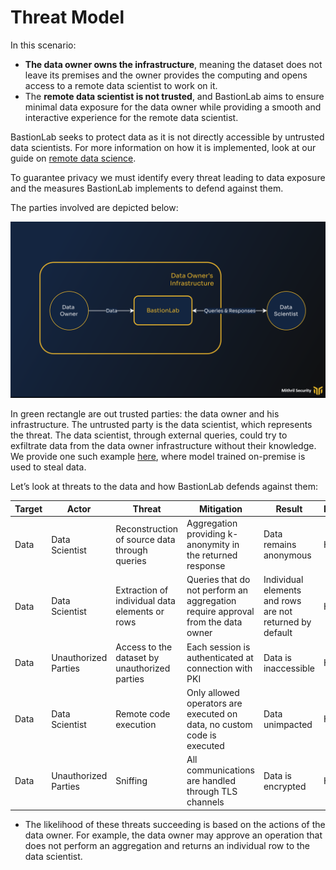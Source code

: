 # Threat Model

In this scenario:
- **The data owner owns the infrastructure**, meaning the dataset does not leave its premises and the owner provides the computing and opens access to a remote data scientist to work on it. 
- The **remote data scientist is not trusted**, and BastionLab aims to ensure minimal data exposure for the data owner while providing a smooth and interactive experience for the remote data scientist.

BastionLab seeks to protect data as it is not directly accessible by untrusted data scientists. For more information on how it is implemented, look at our guide on [remote data science](). 

To guarantee privacy we must identify every threat leading to data exposure and the measures BastionLab implements to defend against them. 

The parties involved are depicted below:

![](../../assets/BastionLab_Docu_Threat_Model_Scheme.png)

In green rectangle are out trusted parties: the data owner and his infrastructure. The untrusted party is the data scientist, which represents the threat. The data scientist, through external queries, could try to exfiltrate data from the data owner infrastructure without their knowledge. We provide one such example [here](), where model trained on-premise is used to steal data.


Let’s look at threats to the data and how BastionLab defends against them:

| Target | Actor                | Threat                                         | Mitigation                                                                      | Result                                                   | Impact | Likelihood |
| ------ | -------------------- | ---------------------------------------------- | ------------------------------------------------------------------------------- | -------------------------------------------------------- | ------ | ---------- |
| Data   | Data Scientist       | Reconstruction of source data through queries  | Aggregation providing k-anonymity in the returned response                      | Data remains anonymous                                   | High   | Low        |
| Data   | Data Scientist       | Extraction of individual data elements or rows | Queries that do not perform an aggregation require approval from the data owner | Individual elements and rows are not returned by default | High   | *Medium    |
| Data   | Unauthorized Parties | Access to the dataset by unauthorized parties  | Each session is authenticated at connection with PKI                            | Data is inaccessible                                     | High   | Low        |
| Data   | Data Scientist       | Remote code execution                          | Only allowed operators are executed on data, no custom code is executed         | Data unimpacted                                          | High   | Low        |
| Data   | Unauthorized Parties | Sniffing                                       | All communications are handled through TLS channels                             | Data is encrypted                                        | High   | Low        |



* The likelihood of these threats succeeding is based on the actions of the data owner. For example, the data owner may approve an operation that does not perform an aggregation and returns an individual row to the data scientist.
